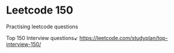 # Leetcode 150
Practising leetcode questions

Top 150 Interview questions↙️
https://leetcode.com/studyplan/top-interview-150/
